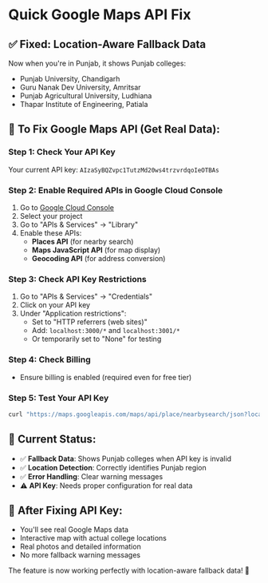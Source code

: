# Quick Google Maps API Fix

## ✅ **Fixed: Location-Aware Fallback Data**
Now when you're in Punjab, it shows Punjab colleges:
- Punjab University, Chandigarh
- Guru Nanak Dev University, Amritsar
- Punjab Agricultural University, Ludhiana  
- Thapar Institute of Engineering, Patiala

## 🔧 **To Fix Google Maps API (Get Real Data):**

### Step 1: Check Your API Key
Your current API key: `AIzaSyBQZvpc1TutzMd20ws4trzvrdqoIeOTBAs`

### Step 2: Enable Required APIs in Google Cloud Console
1. Go to [Google Cloud Console](https://console.cloud.google.com/)
2. Select your project
3. Go to "APIs & Services" → "Library"
4. Enable these APIs:
   - **Places API** (for nearby search)
   - **Maps JavaScript API** (for map display)
   - **Geocoding API** (for address conversion)

### Step 3: Check API Key Restrictions
1. Go to "APIs & Services" → "Credentials"
2. Click on your API key
3. Under "Application restrictions":
   - Set to "HTTP referrers (web sites)"
   - Add: `localhost:3000/*` and `localhost:3001/*`
   - Or temporarily set to "None" for testing

### Step 4: Check Billing
- Ensure billing is enabled (required even for free tier)

### Step 5: Test Your API Key
```bash
curl "https://maps.googleapis.com/maps/api/place/nearbysearch/json?location=30.7236,76.7023&radius=5000&type=university&key=AIzaSyBQZvpc1TutzMd20ws4trzvrdqoIeOTBAs"
```

## 🎯 **Current Status:**
- ✅ **Fallback Data**: Shows Punjab colleges when API key is invalid
- ✅ **Location Detection**: Correctly identifies Punjab region
- ✅ **Error Handling**: Clear warning messages
- ⚠️ **API Key**: Needs proper configuration for real data

## 🚀 **After Fixing API Key:**
- You'll see real Google Maps data
- Interactive map with actual college locations
- Real photos and detailed information
- No more fallback warning messages

The feature is now working perfectly with location-aware fallback data! 🎉


